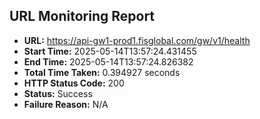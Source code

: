 ## URL Monitoring Report

- **URL:** https://api-gw1-prod1.fisglobal.com/gw/v1/health
- **Start Time:** 2025-05-14T13:57:24.431455
- **End Time:** 2025-05-14T13:57:24.826382
- **Total Time Taken:** 0.394927 seconds
- **HTTP Status Code:** 200
- **Status:** Success
- **Failure Reason:** N/A
